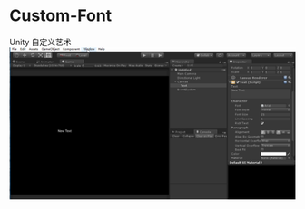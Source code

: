 # Custom-Font
Unity 自定义艺术
![image](https://github.com/ZeroUltra/Custom-Font/blob/master/Img/customfont.gif)
